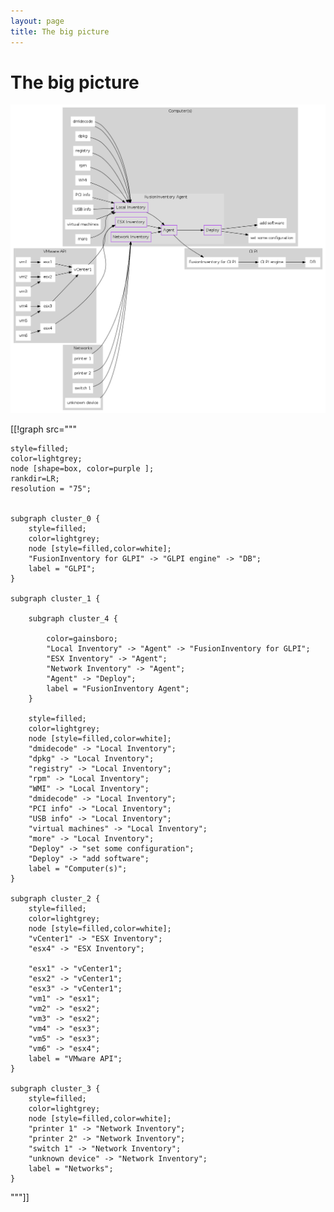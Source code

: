 ```yaml
---
layout: page
title: The big picture
---
```


# The big picture

![](bigpicture.png)
<div class="hidden"> [[!graph  src="""

    style=filled;
    color=lightgrey;
    node [shape=box, color=purple ];
    rankdir=LR;
    resolution = "75";


    subgraph cluster_0 {
        style=filled;
        color=lightgrey;
        node [style=filled,color=white];
        "FusionInventory for GLPI" -> "GLPI engine" -> "DB";
        label = "GLPI";
    }

    subgraph cluster_1 {

        subgraph cluster_4 {

            color=gainsboro;
            "Local Inventory" -> "Agent" -> "FusionInventory for GLPI";
            "ESX Inventory" -> "Agent";
            "Network Inventory" -> "Agent";
            "Agent" -> "Deploy";
            label = "FusionInventory Agent";
        }

        style=filled;
        color=lightgrey;
        node [style=filled,color=white];
        "dmidecode" -> "Local Inventory";
        "dpkg" -> "Local Inventory";
        "registry" -> "Local Inventory";
        "rpm" -> "Local Inventory";
        "WMI" -> "Local Inventory";
        "dmidecode" -> "Local Inventory";
        "PCI info" -> "Local Inventory";
        "USB info" -> "Local Inventory";
        "virtual machines" -> "Local Inventory";
        "more" -> "Local Inventory";
        "Deploy" -> "set some configuration";
        "Deploy" -> "add software";
        label = "Computer(s)";
    }

    subgraph cluster_2 {
        style=filled;
        color=lightgrey;
        node [style=filled,color=white];
        "vCenter1" -> "ESX Inventory";
        "esx4" -> "ESX Inventory";

        "esx1" -> "vCenter1";
        "esx2" -> "vCenter1";
        "esx3" -> "vCenter1";
        "vm1" -> "esx1";
        "vm2" -> "esx2";
        "vm3" -> "esx2";
        "vm4" -> "esx3";
        "vm5" -> "esx3";
        "vm6" -> "esx4";
        label = "VMware API";
    }

    subgraph cluster_3 {
        style=filled;
        color=lightgrey;
        node [style=filled,color=white];
        "printer 1" -> "Network Inventory";
        "printer 2" -> "Network Inventory";
        "switch 1" -> "Network Inventory";
        "unknown device" -> "Network Inventory";
        label = "Networks";
    }

"""]] </div>
